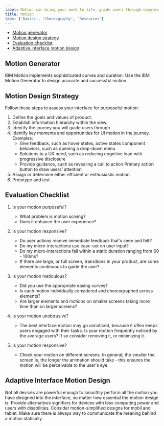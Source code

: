 ```yaml
---
label: Motion can bring your work to life, guide users through complex experiences, and help move forward—from here to there, now to next, start to finish—and make progress.
title: Motion
tabs: ['Basics', 'Choreography', 'Resources']
---
```


<anchor-links>
<ul>
    <li><a href="#motion-generator">Motion generator</a></li>
    <li><a href="#motion-design-strategy">Motion design strategy</a></li>
    <li><a href="#evaluation-checklist">Evaluation checklist</a></li>
    <li><a href="#adaptive-interface-motion-design">Adaptive interface motion design</a></li>
</ul>
</anchor-links>

## Motion Generator

IBM Motion implements sophisticated curves and duration. Use the IBM Motion Generator to design accurate and successful motion.

<grid-wrapper col_lg="8" flex="true" bleed="true">
  <clickable-tile title="Motion Generator" href="https://ibm.github.io/motion/" type="resource"></clickable-tile>
</grid-wrapper>

## Motion Design Strategy

Follow these steps to assess your interface for purposeful motion:

1. Define the goals and values of product.
1. Establish information hierarchy within the view.
1. Identify the journey you will guide users through
1. Identify key moments and opportunities for UI motion in the journey. Examples:
    - Give feedback, such as hover states, active states component behaviors, such as opening a drop-down menu
    - Solutions to a UX need, such as reducing cognitive load with progressive disclosure
    - Provide guidance, such as revealing a call to action Primary action button to draw users’ attention
1. Assign or determine either efficient or enthusiastic motion
1. Prototype and test

## Evaluation Checklist

1. Is your motion purposeful?
    - What problem is motion solving?
    - Does it enhance the user experience?

2. Is your motion responsive?
    - Do user actions receive immediate feedback that's seen and felt?
    - Do my micro-interactions use ease-out on user input?
    - Do my micro-interactions fall within a static duration ranging from 60 - 100ms?
    - If there are large, or full screen, transitions in your product, are some elements continuous to guide the user?

3. Is your motion meticulous?
    - Did you use the appropriate easing curves?
    - Is each motion individually considered and choreographed across elements?
    - Are larger elements and motions on smaller screens taking more time than on larger screens?

4. Is your motion unobtrusive?
    - The best interface motion may go unnoticed, because it often keeps users engaged with their tasks. Is your motion frequently noticed by the average users? If so consider removing it, or minimizing it.

5. Is your motion responsive?
    - Check your motion on different screens. In general, the smaller the screen is, the longer the animation should take - this ensures the motion will be perceivable to the user's eye.

## Adaptive Interface Motion Design

Not all devices are powerful enough to smoothly perform all the motion you have designed into the interface, no matter how essential the motion design is. Provide alternatives signifiers for devices with less computing power and users with disabilities. Consider motion-simplified designs for mobil and tablet. Make sure there is always way to communicate the meaning behind a motion statically.
